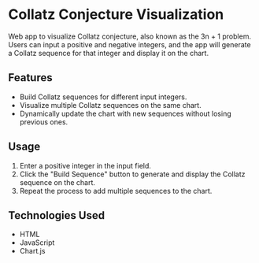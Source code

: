 # Collatz Conjecture Visualization

Web app to visualize Collatz conjecture, also known as the 3n + 1 problem.  
Users can input a positive and negative integers, and the app will generate a Collatz sequence for that integer and display it on the chart.

## Features

- Build Collatz sequences for different input integers.
- Visualize multiple Collatz sequences on the same chart.
- Dynamically update the chart with new sequences without losing previous ones.

## Usage

1. Enter a positive integer in the input field.
2. Click the "Build Sequence" button to generate and display the Collatz sequence on the chart.
3. Repeat the process to add multiple sequences to the chart.

## Technologies Used

- HTML
- JavaScript
- Chart.js
